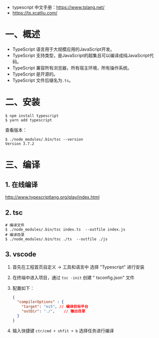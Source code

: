 - typescript 中文手册：https://www.tslang.net/
- https://ts.xcatliu.com/

# 一、概述

- TypeScript 语言用于大规模应用的JavaScript开发。
- TypeScript 支持类型，是JavaScript的超集且可以编译成纯JavaScript代码。 
- TypeScript 兼容所有浏览器，所有宿主环境，所有操作系统。 
- TypeScript 是开源的。
- TypeScript 文件后缀名为`.ts`。

# 二、安装

```shell
$ npm install typescript
$ yarn add typescript
```

查看版本：

```shell
$ ./node_modules/.bin/tsc --version
Version 3.7.2
```

# 三、编译

## 1. 在线编译

http://www.typescriptlang.org/play/index.html

## 2. tsc

```shell
# 编译文件
$ ./node_modules/.bin/tsc index.ts  --outfile index.js
# 编译目录
$ ./node_modules/.bin/tsc ./ts  --outfile ./js
```

## 3. vscode

1. 首先在工程首页自定义 -> 工具和语言中 选择 "Typescript" 进行安装

2. 在终端中进入项目，通过 `tsc -init` 创建 " tsconfig.json" 文件

3. 配置如下：

   ```json
   {
     "compilerOptions" : {
       "target": "es5", // 编译目标平台
       "outDir": "./",    // 输出目录
     }
   }
   ```

4. 输入快捷键 `ctr/cmd + shfit + b` 选择任务进行编译





